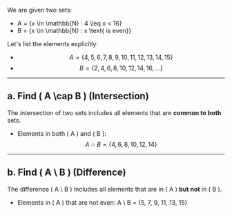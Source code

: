 
We are given two sets:

-  A = \{x \in \mathbb{N} : 4 \leq x < 16\} 
-  B = \{x \in \mathbb{N} : x \text{ is even}\} 

Let's list the elements explicitly:

- $$ A = \{4, 5, 6, 7, 8, 9, 10, 11, 12, 13, 14, 15\} $$
- $$ B = \{2, 4, 6, 8, 10, 12, 14, 16, \dots\} $$

---

## a. Find \( A \cap B \) (Intersection) 

The intersection of two sets includes all elements that are **common to both** sets.

- Elements in both \( A \) and \( B \):  
  $$
  A \cap B = \{4, 6, 8, 10, 12, 14\}
  $$

---

## b. Find \( A \ B \) (Difference)

The difference \( A \ B \) includes all elements that are in \( A \) **but not** in \( B \). 

- Elements in \( A \) that are not even:
  A \ B = \{5, 7, 9, 11, 13, 15\}

